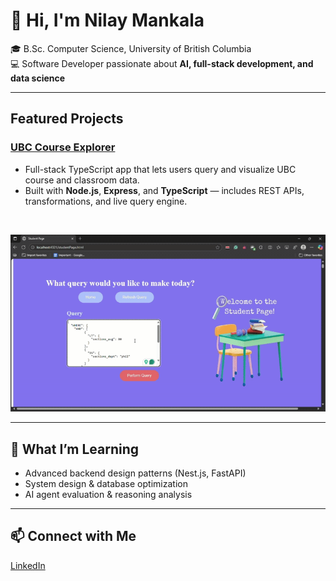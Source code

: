# 👋 Hi, I'm Nilay Mankala

🎓 B.Sc. Computer Science, University of British Columbia  
💻 Software Developer passionate about **AI, full-stack development, and data science**  

---

##  Featured Projects

###  [UBC Course Explorer](https://github.com/nilay1710/InsightUBC)
- Full-stack TypeScript app that lets users query and visualize UBC course and classroom data.  
- Built with **Node.js**, **Express**, and **TypeScript** — includes REST APIs, transformations, and live query engine.  

<br>



![Project Demo](https://github.com/nilay1710/InsightUBC/blob/main/project_team055/frontend/gif.gif)



---

## 🧠 What I’m Learning
- Advanced backend design patterns (Nest.js, FastAPI)  
- System design & database optimization  
- AI agent evaluation & reasoning analysis  

---

## 📫 Connect with Me
[LinkedIn](https://www.linkedin.com/in/nilay-mankala/)
